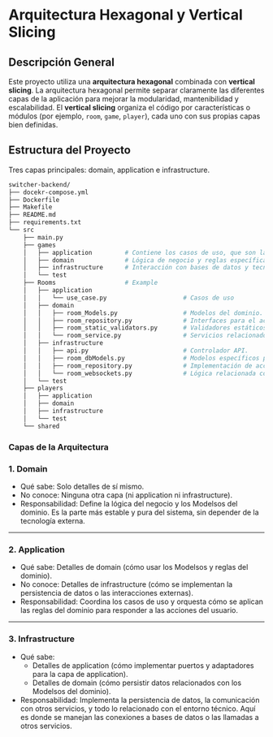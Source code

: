 # Arquitectura Hexagonal y Vertical Slicing

## Descripción General

Este proyecto utiliza una **arquitectura hexagonal** combinada con **vertical slicing**. La arquitectura hexagonal permite separar claramente las diferentes capas de la aplicación para mejorar la modularidad, mantenibilidad y escalabilidad. El **vertical slicing** organiza el código por características o módulos (por ejemplo, `room`, `game`, `player`), cada uno con sus propias capas bien definidas.

## Estructura del Proyecto

Tres capas principales: domain, application e infrastructure.

```bash
switcher-backend/
├── docekr-compose.yml
├── Dockerfile
├── Makefile
├── README.md
├── requirements.txt
└── src
    ├── main.py
    ├── games
    │   ├── application         # Contiene los casos de uso, que son las acciones concretas aplicando las reglas del dominio.
    │   ├── domain              # Lógica de negocio y reglas específicas
    │   ├── infrastructure      # Interacción con bases de datos y tecnologías externas
    │   └── test
    ├── Rooms                   # Example
    │   ├── application
    │   │   └── use_case.py                     # Casos de uso
    │   ├── domain
    │   │   ├── room_Models.py                  # Modelos del dominio.
    │   │   ├── room_repository.py              # Interfaces para el acceso y manipulación de datos desde el dominio.
    │   │   ├── room_static_validators.py       # Validadores estáticos para asegurarse de que los datos cumplen con las reglas del dominio.
    │   │   └── room_service.py                 # Servicios relacionados con la lógica de negocio.
    │   ├── infrastructure
    │   │   ├── api.py                          # Controlador API.
    │   │   ├── room_dbModels.py                # Modelos específicos para interactuar con la base de datos (SQLAlchemy).
    │   │   ├── room_repository.py              # Implementación de acceso a datos usando bases de datos u otras fuentes externas.
    │   │   └── room_websockets.py              # Lógica relacionada con la comunicación en tiempo real mediante WebSockets.
    │   └── test
    ├── players
    │   ├── application
    │   ├── domain
    │   ├── infrastructure
    │   └── test
    └── shared
```

### Capas de la Arquitectura

### 1. Domain
 - Qué sabe: Solo detalles de sí mismo.
 - No conoce: Ninguna otra capa (ni application ni infrastructure).
 - Responsabilidad: Define la lógica del negocio y los Modelsos del dominio. Es la parte más estable y pura del sistema, sin depender de la tecnología externa.

---

### 2. Application
 - Qué sabe: Detalles de domain (cómo usar los Modelsos y reglas del dominio).
 - No conoce: Detalles de infrastructure (cómo se implementan la persistencia de datos o las interacciones externas).
 - Responsabilidad: Coordina los casos de uso y orquesta cómo se aplican las reglas del dominio para responder a las acciones del usuario.

---

### 3. Infrastructure
 - Qué sabe:
    - Detalles de application (cómo implementar puertos y adaptadores para la capa de application).
    - Detalles de domain (cómo persistir datos relacionados con los Modelsos del dominio).
 - Responsabilidad: Implementa la persistencia de datos, la comunicación con otros servicios, y todo lo relacionado con el entorno técnico. Aquí es donde se manejan las conexiones a bases de datos o las llamadas a otros servicios.